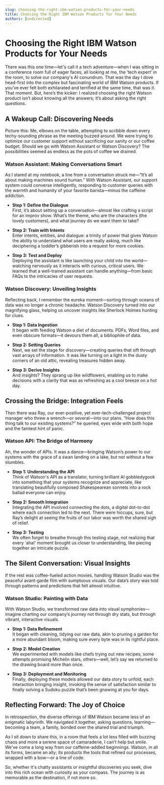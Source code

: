 ```yaml
---
slug: choosing-the-right-ibm-watson-products-for-your-needs
title: Choosing the Right IBM Watson Products for Your Needs
authors: [undirected]
---
```



# Choosing the Right IBM Watson Products for Your Needs

There was this one time—let's call it a tech adventure—when I was sitting in a conference room full of eager faces, all looking at me, the ‘tech expert’ in the room, to solve our company's AI conundrum. That was the day I dove head-first into the complex but fascinating world of IBM Watson products. If you’ve ever felt both exhilarated and terrified at the same time, that was it. That moment. But, here’s the kicker: I realized choosing the right Watson product isn’t about knowing all the answers; it’s about asking the right questions. 

## A Wakeup Call: Discovering Needs

Picture this: Me, elbows on the table, attempting to scribble down every techy-sounding phrase as the meeting buzzed around. We were trying to optimize our customer support without sacrificing our sanity or our coffee budget. Should we go with Watson Assistant or Watson Discovery? The possibilities seemed as endless as the pots of coffee we drained.

### Watson Assistant: Making Conversations Smart

As I stared at my notebook, a line from a conversation struck me—“It’s all about making machines sound human.” With Watson Assistant, our support system could converse intelligently, responding to customer queries with the warmth and humanity of your favorite barista—minus the caffeine addiction.

- **Step 1: Define the Dialogue**  
  First, it’s about setting up a conversation—almost like crafting a script for an improv show. What’s the theme, who are the characters (the lovely customers), and what journey do we want them to take?

- **Step 2: Train with Intents**  
  Enter intents, entities, and dialogue: a trinity of power that gives Watson the ability to understand what users are really asking, much like deciphering a toddler’s gibberish into a request for more cookies.

- **Step 3: Test and Deploy**  
  Deploying the assistant is like launching your child into the world—watching nervously as it interacts with curious, critical users. We learned that a well-trained assistant can handle anything—from basic FAQs to the intricacies of user requests.

### Watson Discovery: Unveiling Insights

Reflecting back, I remember the eureka moment—sorting through oceans of data was no longer a chronic headache. Watson Discovery turned into our magnifying glass, helping us uncover insights like Sherlock Holmes hunting for clues.

- **Step 1: Data Ingestion**  
  It began with feeding Watson a diet of documents. PDFs, Word files, and even obscure formats—it devours them all, a bibliophile of data.

- **Step 2: Setting Queries**  
  Next, we set the stage for discovery—creating queries that sift through vast arrays of information. It was like turning on a light in the dusty corners of an old attic, revealing treasures hidden away.

- **Step 3: Derive Insights**  
  And insights? They sprang up like wildflowers, enabling us to make decisions with a clarity that was as refreshing as a cool breeze on a hot day.

## Crossing the Bridge: Integration Feels

Then there was Ray, our ever-positive, yet ever-tech-challenged project manager who threw a wrench—or several—into our plans. “How does this thing talk to our existing systems?” he queried, eyes wide with both hope and the faintest hint of panic.

### Watson API: The Bridge of Harmony

Ah, the wonder of APIs. It was a dance—bringing Watson’s power to our systems with the grace of a swan landing on a lake, but not without a few stumbles.

- **Step 1: Understanding the API**  
  Think of Watson's API as a translator, turning brilliant AI gobbledygook into something that your systems recognize and appreciate, like translating beautifully composed Shakespearean sonnets into a rock ballad everyone can enjoy.

- **Step 2: Smooth Integration**  
  Integrating the API involved connecting the dots, a digital dot-to-dot where each connection led to the next. There were hiccups, sure, but Ray’s delight at seeing the fruits of our labor was worth the shared sigh of relief.

- **Step 3: Testing**  
  We often forget to breathe through this testing stage, not realizing that every ‘aha!’ moment brought us closer to understanding, like piecing together an intricate puzzle.

## The Silent Conversation: Visual Insights

If the rest was coffee-fueled action movies, handling Watson Studio was the peaceful avant-garde film with sumptuous visuals. Our data’s story was told through patterns and predictions that felt almost intuitive.

### Watson Studio: Painting with Data

With Watson Studio, we transformed raw data into visual symphonies—imagine charting our company’s journey not through dry stats, but through vibrant, interactive visuals.

- **Step 1: Data Refinement**  
  It began with cleaning, tidying our raw data, akin to pruning a garden for a more abundant bloom, making sure every byte was in its rightful place.

- **Step 2: Model Creation**  
  We experimented with models like chefs trying out new recipes, some attempts promising Michelin stars, others—well, let’s say we returned to the drawing board more than once.

- **Step 3: Deployment and Monitoring**  
  Finally, deploying these models allowed our data story to unfold, each interaction bringing insight, invoking the sense of satisfaction similar to finally solving a Sudoku puzzle that’s been gnawing at you for days.

## Reflecting Forward: The Joy of Choice

In retrospection, the diverse offerings of IBM Watson became less of an enigmatic labyrinth. We navigated it together, asking questions, learning—becoming a team, a family, bonded over the shared trial and triumph.

As I sit down to share this, in a room that feels a lot less filled with buzzing chaos and more a serene space of camaraderie, I can’t help but smile. We've come a long way from our caffeine-addled beginnings. Watson, in all its forms, became an ally; its products the tools that refined our processes, wrapped with a bow—or a line of code.

So, whether it's chatty assistants or insightful discoveries you seek, dive into this rich ocean with curiosity as your compass. The journey is as memorable as the destination, if not more so.